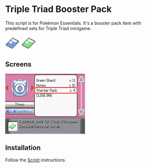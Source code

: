# Triple Triad Booster Pack
This script is for Pokémon Essentials. It's a booster pack item with predefined sets for Triple Triad minigame.

![](Files/BOOSTERPACK.png)
![](Files/STARTERPACK.png)

## Screens
![](Screens/gif.gif)

## Installation
Follow the [Script](/Script.rb) instructions.
